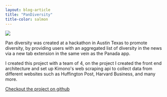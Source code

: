 ```yaml
---
layout: blog-article
title: "PanDiversity"
title-color: salmon
---
```


<img src="{{site.baseurl}}/img/pandiversity.jpg"/>

Pan diversity was created at a hackathon in Austin Texas to promote diversity, by
providing users with an aggregated list of diversity in the news via a new tab
extension in the same vein as the Panada app.

I created this project with a team of 4, on the project I created the front end
architecture and set up Kimono's web scraping api to collect data from different
websites such as Huffington Post, Harvard Business, and many more.

<a href=" https://github.com/imdevan/div-hack-atx" class="base--a">
    <span class="project--external-link">
        Checkout the project on github
    </span>
</a>
